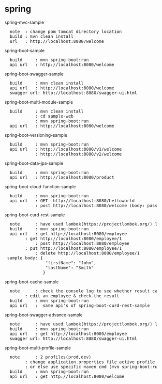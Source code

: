 # spring


<h>spring-mvc-sample</h>
<pre>
  note  : change pom tomcat directory location
  build : mvn clean install
  url   : http://localhost:8080/welcome
</pre>
 
 
<h>spring-boot-sample</h>
<pre>
  build     : mvn spring-boot:run
  api url   : http://localhost:8080/welcome
</pre>  
  
<h>spring-boot-swagger-sample</h>
<pre>
  build     : mvn clean install
  api url   : http://localhost:8080/welcome
  swagger url: http://localhost:8080/swagger-ui.html
</pre>
  
<h>spring-boot-multi-module-sample</h>
<pre>
  build     : mvn clean install
            : cd sample-web
            : mvn spring-boot:run
  api url   : http://localhost:8080/welcome  
</pre>

<h>spring-boot-versioning-sample</h>
<pre>
  build     : mvn spring-boot:run
  api url   : http://localhost:8080/v1/welcome 
            : http://localhost:8080/v2/welcome 
</pre>

<h>spring-boot-data-jpa-sample</h>
<pre>
  build     : mvn spring-boot:run
  api url   : http://localhost:8080/product
</pre>

<h>spring-boot-cloud-function-sample</h>
<pre>
  build     : mvn spring-boot:run
  api url   : GET  http://localhost:8080/helloworld 
            : post http://localhost:8080/welcome (body: pass any text)
</pre>

<h>spring-boot-curd-rest-sample</h>
<pre>
  note      : have used lambok(https://projectlombok.org/) library, install IDE addon
  build     : mvn spring-boot:run
  api url   : get http://localhost:8080/employee
	    : get http://localhost:8080/employee/1
            : post http://localhost:8080/employee
	    : put http://localhost:8080/employee/1
            : delete http://localhost:8080/employee/1
 sample body: {
                "firstName": "John",
                "lastName": "Smith"
               }                   
</pre>

<h>spring-boot-cache-sample</h>
<pre>
  note      : check the console log to see whether result came from cache or not
  	    : edit an employee & check the result	
  build     : mvn spring-boot:run
  api url   :  same api's of spring-boot-curd-rest-sample             
</pre>


<h>spring-boot-swagger-advance-sample</h>
<pre>
  note      : have used lambok(https://projectlombok.org/) library, install IDE addon
  build     : mvn spring-boot:run
  api url   : get http://localhost:8080/employee
  swagger url: http://localhost:8080/swagger-ui.html            
</pre>

<h>spring-boot-multi-profile-sample</h>
<pre>
  note      : 2 profiles(prod,dev)
  	    : change application.properties file active profile to 'dev' or 'prod'
	    : or else use specific maven cmd (mvn spring-boot:run -Drun.profiles=prod/mvn spring-boot:run -Drun.profiles=dev)
  build     : mvn spring-boot:run
  api url   : get http://localhost:8080/welcome     
</pre>

  

